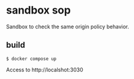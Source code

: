 # sandbox sop
Sandbox to check the same origin policy behavior.

## build


```
$ docker compose up
```

Access to http://localshot:3030
